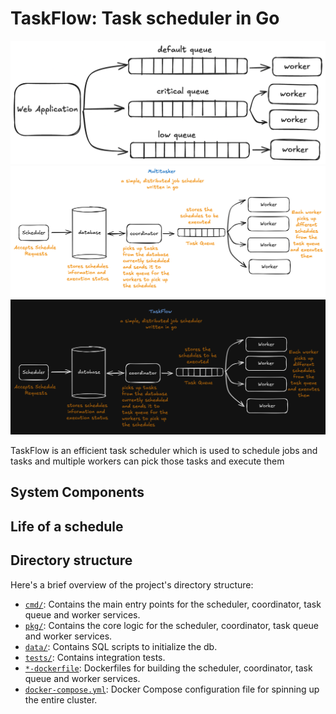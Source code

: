 # TaskFlow: Task scheduler in Go

![TaskFlow Hero](assets/jobexecution.png)
![TaskFlow Hero](assets/taskflow.png#gh-light-mode-only)
![TaskFlow Hero](assets/taskflowdark.png#gh-dark-mode-only)

TaskFlow is an efficient task scheduler which is used to schedule jobs and tasks and multiple workers can pick those tasks and execute them

## System Components

## Life of a schedule

## Directory structure

Here's a brief overview of the project's directory structure:

- [`cmd/`](./cmd/): Contains the main entry points for the scheduler, coordinator, task queue and worker services.
- [`pkg/`](./pkg/): Contains the core logic for the scheduler, coordinator, task queue and worker services.
- [`data/`](./data/): Contains SQL scripts to initialize the db.
- [`tests/`](./tests/): Contains integration tests.
- [`*-dockerfile`](./docker-compose.yml): Dockerfiles for building the scheduler, coordinator, task queue and worker services.
- [`docker-compose.yml`](./docker-compose.yml): Docker Compose configuration file for spinning up the entire cluster.
